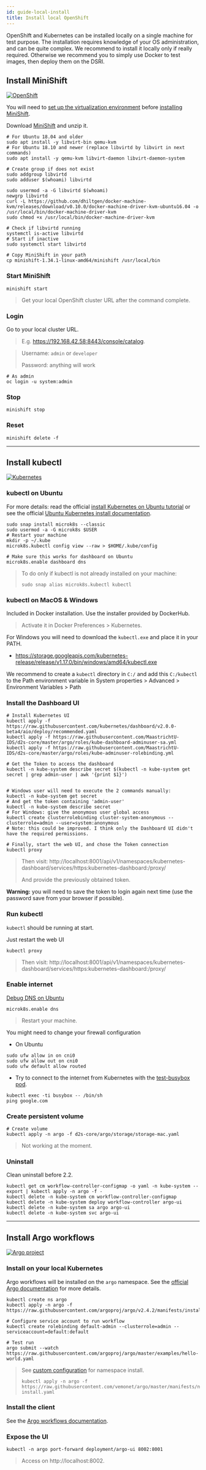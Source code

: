```yaml
---
id: guide-local-install
title: Install local OpenShift
---
```


OpenShift and Kubernetes can be installed locally on a single machine for test purpose. The installation requires knowledge of your OS administration, and can be quite complex. We recommend to install it locally only if really required. Otherwise we recommend you to simply use Docker to test images, then deploy them on the DSRI.

## Install MiniShift

[![OpenShift](/dsri-documentation/img/openshift-logo.png)](https://docs.okd.io/latest/minishift/getting-started/installing.html)

You will need to [set up the virtualization environment](https://docs.okd.io/latest/minishift/getting-started/setting-up-virtualization-environment.html) before [installing MiniShift](https://docs.okd.io/latest/minishift/getting-started/installing.html).

Download [MiniShift](https://github.com/minishift/minishift/releases) and unzip it.

```shell
# For Ubuntu 18.04 and older
sudo apt install -y libvirt-bin qemu-kvm
# For Ubuntu 18.10 and newer (replace libvirtd by libvirt in next commands)
sudo apt install -y qemu-kvm libvirt-daemon libvirt-daemon-system

# Create group if does not exist
sudo addgroup libvirtd
sudo adduser $(whoami) libvirtd

sudo usermod -a -G libvirtd $(whoami)
newgrp libvirtd
curl -L https://github.com/dhiltgen/docker-machine-kvm/releases/download/v0.10.0/docker-machine-driver-kvm-ubuntu16.04 -o /usr/local/bin/docker-machine-driver-kvm
sudo chmod +x /usr/local/bin/docker-machine-driver-kvm

# Check if libvirtd running
systemctl is-active libvirtd
# Start if inactive
sudo systemctl start libvirtd

# Copy MiniShift in your path
cp minishift-1.34.1-linux-amd64/minishift /usr/local/bin
```

### Start MiniShift

```shell
minishift start
```

> Get your local OpenShift cluster URL after the command complete.

### Login

Go to your local cluster URL.

> E.g. https://192.168.42.58:8443/console/catalog.

> Username: `admin` or `developer`
>
> Password: anything will work

```shell
# As admin
oc login -u system:admin
```

### Stop

```shell
minishift stop
```

### Reset

```shell
minishift delete -f
```

---

## Install kubectl

[![Kubernetes](/dsri-documentation/img/Kubernetes.png)](https://kubernetes.io/)

### kubectl on Ubuntu

For more details: read the official [install Kubernetes on Ubuntu tutorial](https://tutorials.ubuntu.com/tutorial/install-a-local-kubernetes-with-microk8s#0) or see the official [Ubuntu Kubernetes install documentation](https://ubuntu.com/kubernetes/install).

```shell
sudo snap install microk8s --classic
sudo usermod -a -G microk8s $USER
# Restart your machine
mkdir -p ~/.kube
microk8s.kubectl config view --raw > $HOME/.kube/config

# Make sure this works for dashboard on Ubuntu
microk8s.enable dashboard dns
```

> To do only if kubectl is not already installed on your machine:
>
> ```shell
> sudo snap alias microk8s.kubectl kubectl
> ```

### kubectl on MacOS & Windows

Included in Docker installation. Use the installer provided by DockerHub.

> Activate it in Docker Preferences > Kubernetes.

For Windows you will need to download the `kubectl.exe` and place it in your PATH.

* https://storage.googleapis.com/kubernetes-release/release/v1.17.0/bin/windows/amd64/kubectl.exe

We recommend to create a `kubectl` directory in `C:/` and add this `C:/kubectl` to the Path environment variable in System properties > Advanced > Environment Variables > Path

### Install the Dashboard UI

```shell
# Install Kubernetes UI
kubectl apply -f https://raw.githubusercontent.com/kubernetes/dashboard/v2.0.0-beta4/aio/deploy/recommended.yaml
kubectl apply -f https://raw.githubusercontent.com/MaastrichtU-IDS/d2s-core/master/argo/roles/kube-dashboard-adminuser-sa.yml
kubectl apply -f https://raw.githubusercontent.com/MaastrichtU-IDS/d2s-core/master/argo/roles/kube-adminuser-rolebinding.yml

# Get the Token to access the dashboard
kubectl -n kube-system describe secret $(kubectl -n kube-system get secret | grep admin-user | awk '{print $1}')


# Windows user will need to execute the 2 commands manually:
kubectl -n kube-system get secret 
# And get the token containing 'admin-user'
kubectl -n kube-system describe secret
# For Windows: give the anonymous user global access
kubectl create clusterrolebinding cluster-system-anonymous --clusterrole=admin --user=system:anonymous
# Note: this could be improved. I think only the Dashboard UI didn't have the required permissions.

# Finally, start the web UI, and chose the Token connection
kubectl proxy
```

> Then visit: http://localhost:8001/api/v1/namespaces/kubernetes-dashboard/services/https:kubernetes-dashboard:/proxy/
>
> And provide the previously obtained token.

**Warning:** you will need to save the token to login again next time (use the password save from your browser if possible).

### Run kubectl

`kubectl` should be running at start.

Just restart the web UI

```shell
kubectl proxy
```

> Then visit: http://localhost:8001/api/v1/namespaces/kubernetes-dashboard/services/https:kubernetes-dashboard:/proxy/

### Enable internet

[Debug DNS on Ubuntu](https://kubernetes.io/docs/tasks/administer-cluster/dns-debugging-resolution/)

```shell
microk8s.enable dns
```

> Restart your machine.

You might need to change your firewall configuration

* On Ubuntu

```shell
sudo ufw allow in on cni0
sudo ufw allow out on cni0
sudo ufw default allow routed
```

* Try to connect to the internet from Kubernetes with the [test-busybox pod](https://github.com/MaastrichtU-IDS/d2s-core/blob/master/argo/tests/test-busybox.yaml).

```shell
kubectl exec -ti busybox -- /bin/sh
ping google.com
```

### Create persistent volume

```shell
# Create volume
kubectl apply -n argo -f d2s-core/argo/storage/storage-mac.yaml
```

> Not working at the moment.

### Uninstall

Clean uninstall before 2.2.

```shell
kubectl get cm workflow-controller-configmap -o yaml -n kube-system --export | kubectl apply -n argo -f -
kubectl delete -n kube-system cm workflow-controller-configmap
kubectl delete -n kube-system deploy workflow-controller argo-ui
kubectl delete -n kube-system sa argo argo-ui
kubectl delete -n kube-system svc argo-ui
```

---

## Install Argo workflows

[![Argo project](/dsri-documentation/img/argo-logo.png)](https://argoproj.github.io/argo/)

### Install on your local Kubernetes

Argo workflows will be installed on the `argo` namespace. See the [official Argo documentation](https://argoproj.github.io/docs/argo/demo.html#2-install-the-controller-and-ui) for more details.

```shell
kubectl create ns argo
kubectl apply -n argo -f https://raw.githubusercontent.com/argoproj/argo/v2.4.2/manifests/install.yaml

# Configure service account to run workflow
kubectl create rolebinding default-admin --clusterrole=admin --serviceaccount=default:default

# Test run
argo submit --watch https://raw.githubusercontent.com/argoproj/argo/master/examples/hello-world.yaml
```

> See [custom configuration](https://raw.githubusercontent.com/vemonet/argo/master/manifests/namespace-install.yaml) for namespace install.
>
> ```shell
> kubectl apply -n argo -f https://raw.githubusercontent.com/vemonet/argo/master/manifests/namespace-install.yaml
> ```

### Install the client

See the [Argo workflows documentation](/dsri-documentation/docs/workflows-argo).

### Expose the UI

```shell
kubectl -n argo port-forward deployment/argo-ui 8002:8001
```

> Access on http://localhost:8002.